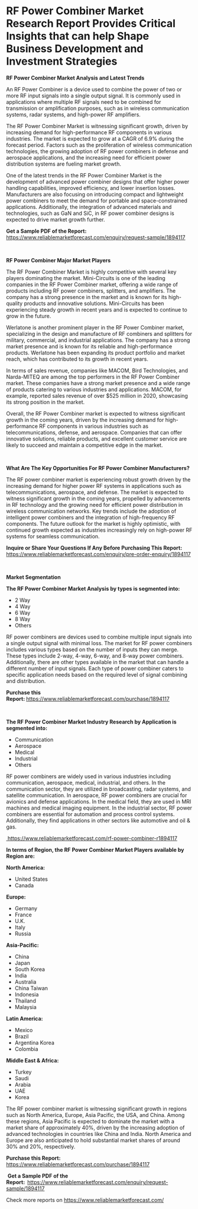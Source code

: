 <p><h1>RF Power Combiner Market Research Report Provides Critical Insights that can help Shape Business Development and Investment Strategies</h1></p><p><strong>RF Power Combiner Market Analysis and Latest Trends</strong></p>
<p><p>An RF Power Combiner is a device used to combine the power of two or more RF input signals into a single output signal. It is commonly used in applications where multiple RF signals need to be combined for transmission or amplification purposes, such as in wireless communication systems, radar systems, and high-power RF amplifiers.</p><p>The RF Power Combiner Market is witnessing significant growth, driven by increasing demand for high-performance RF components in various industries. The market is expected to grow at a CAGR of 6.9% during the forecast period. Factors such as the proliferation of wireless communication technologies, the growing adoption of RF power combiners in defense and aerospace applications, and the increasing need for efficient power distribution systems are fueling market growth.</p><p>One of the latest trends in the RF Power Combiner Market is the development of advanced power combiner designs that offer higher power handling capabilities, improved efficiency, and lower insertion losses. Manufacturers are also focusing on introducing compact and lightweight power combiners to meet the demand for portable and space-constrained applications. Additionally, the integration of advanced materials and technologies, such as GaN and SiC, in RF power combiner designs is expected to drive market growth further.</p></p>
<p><strong>Get a Sample PDF of the Report:&nbsp;</strong> <a href="https://www.reliablemarketforecast.com/enquiry/request-sample/1894117">https://www.reliablemarketforecast.com/enquiry/request-sample/1894117</a></p>
<p>&nbsp;</p>
<p><strong>RF Power Combiner Major Market Players</strong></p>
<p><p>The RF Power Combiner Market is highly competitive with several key players dominating the market. Mini-Circuits is one of the leading companies in the RF Power Combiner market, offering a wide range of products including RF power combiners, splitters, and amplifiers. The company has a strong presence in the market and is known for its high-quality products and innovative solutions. Mini-Circuits has been experiencing steady growth in recent years and is expected to continue to grow in the future.</p><p>Werlatone is another prominent player in the RF Power Combiner market, specializing in the design and manufacture of RF combiners and splitters for military, commercial, and industrial applications. The company has a strong market presence and is known for its reliable and high-performance products. Werlatone has been expanding its product portfolio and market reach, which has contributed to its growth in recent years.</p><p>In terms of sales revenue, companies like MACOM, Bird Technologies, and Narda-MITEQ are among the top performers in the RF Power Combiner market. These companies have a strong market presence and a wide range of products catering to various industries and applications. MACOM, for example, reported sales revenue of over $525 million in 2020, showcasing its strong position in the market.</p><p>Overall, the RF Power Combiner market is expected to witness significant growth in the coming years, driven by the increasing demand for high-performance RF components in various industries such as telecommunications, defense, and aerospace. Companies that can offer innovative solutions, reliable products, and excellent customer service are likely to succeed and maintain a competitive edge in the market.</p></p>
<p>&nbsp;</p>
<p><strong>What Are The Key Opportunities For RF Power Combiner Manufacturers?</strong></p>
<p><p>The RF power combiner market is experiencing robust growth driven by the increasing demand for higher power RF systems in applications such as telecommunications, aerospace, and defense. The market is expected to witness significant growth in the coming years, propelled by advancements in RF technology and the growing need for efficient power distribution in wireless communication networks. Key trends include the adoption of intelligent power combiners and the integration of high-frequency RF components. The future outlook for the market is highly optimistic, with continued growth expected as industries increasingly rely on high-power RF systems for seamless communication.</p></p>
<p><strong>Inquire or Share Your Questions If Any Before Purchasing This Report:</strong> <a href="https://www.reliablemarketforecast.com/enquiry/pre-order-enquiry/1894117">https://www.reliablemarketforecast.com/enquiry/pre-order-enquiry/1894117</a></p>
<p>&nbsp;</p>
<p><strong>Market Segmentation</strong></p>
<p><strong>The RF Power Combiner Market Analysis by types is segmented into:</strong></p>
<p><ul><li>2 Way</li><li>4 Way</li><li>6 Way</li><li>8 Way</li><li>Others</li></ul></p>
<p><p>RF power combiners are devices used to combine multiple input signals into a single output signal with minimal loss. The market for RF power combiners includes various types based on the number of inputs they can merge. These types include 2-way, 4-way, 6-way, and 8-way power combiners. Additionally, there are other types available in the market that can handle a different number of input signals. Each type of power combiner caters to specific application needs based on the required level of signal combining and distribution.</p></p>
<p><strong>Purchase this Report:&nbsp;</strong><a href="https://www.reliablemarketforecast.com/purchase/1894117">https://www.reliablemarketforecast.com/purchase/1894117</a></p>
<p>&nbsp;</p>
<p><strong>The RF Power Combiner Market Industry Research by Application is segmented into:</strong></p>
<p><ul><li>Communication</li><li>Aerospace</li><li>Medical</li><li>Industrial</li><li>Others</li></ul></p>
<p><p>RF power combiners are widely used in various industries including communication, aerospace, medical, industrial, and others. In the communication sector, they are utilized in broadcasting, radar systems, and satellite communication. In aerospace, RF power combiners are crucial for avionics and defense applications. In the medical field, they are used in MRI machines and medical imaging equipment. In the industrial sector, RF power combiners are essential for automation and process control systems. Additionally, they find applications in other sectors like automotive and oil & gas.</p></p>
<p><a href="https://www.reliablemarketforecast.com/rf-power-combiner-r1894117">&nbsp;https://www.reliablemarketforecast.com/rf-power-combiner-r1894117</a></p>
<p><strong>In terms of Region, the RF Power Combiner Market Players available by Region are:</strong></p>
<p>
    <p> <strong> North America: </strong>
        <ul>
            <li>United States</li>
            <li>Canada</li>
        </ul>
        </p> 
    <p> <strong> Europe: </strong>
        <ul>
            <li>Germany</li>
            <li>France</li>
            <li>U.K.</li>
            <li>Italy</li>
            <li>Russia</li>
        </ul>
        </p> 
    <p> <strong> Asia-Pacific: </strong>
        <ul>
            <li>China</li>
            <li>Japan</li>
            <li>South Korea</li>
            <li>India</li>
            <li>Australia</li>
            <li>China Taiwan</li>
            <li>Indonesia</li>
            <li>Thailand</li>
            <li>Malaysia</li>
        </ul>
        </p> 
    <p> <strong> Latin America: </strong>
        <ul>
            <li>Mexico</li>
            <li>Brazil</li>
            <li>Argentina Korea</li>
            <li>Colombia</li>
        </ul>
        </p> 
    <p> <strong> Middle East & Africa: </strong>
        <ul>
            <li>Turkey</li>
            <li>Saudi</li>
            <li>Arabia</li>
            <li>UAE</li>
            <li>Korea</li>
        </ul>
    </p>
    </p>
<p><p>The RF power combiner market is witnessing significant growth in regions such as North America, Europe, Asia Pacific, the USA, and China. Among these regions, Asia Pacific is expected to dominate the market with a market share of approximately 40%, driven by the increasing adoption of advanced technologies in countries like China and India. North America and Europe are also anticipated to hold substantial market shares of around 30% and 20%, respectively.</p></p>
<p><strong>Purchase this Report: </strong><a href="https://www.reliablemarketforecast.com/purchase/1894117">https://www.reliablemarketforecast.com/purchase/1894117</a></p>
<p>&nbsp;<strong>Get a Sample PDF of the Report:&nbsp;&nbsp;</strong><a href="https://www.reliablemarketforecast.com/enquiry/request-sample/1894117">https://www.reliablemarketforecast.com/enquiry/request-sample/1894117</a></p>
<p><strong></strong></p>
<p>Check more reports on <a href="https://www.reliablemarketforecast.com/">https://www.reliablemarketforecast.com/</a></p>